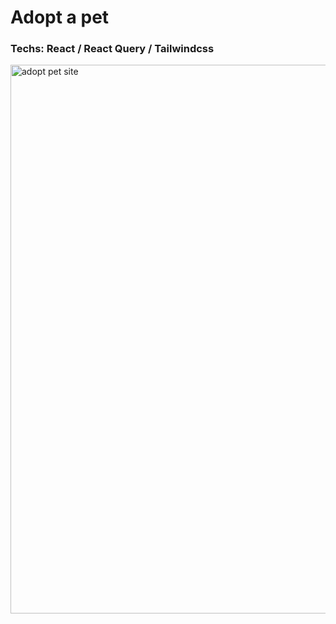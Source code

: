 # Adopt a pet

### Techs: React / React Query / Tailwindcss

<img width="878" alt="adopt pet site" src="https://user-images.githubusercontent.com/36891737/199525155-2e75ad1a-1ac2-4e05-8931-9791c053943b.png">
